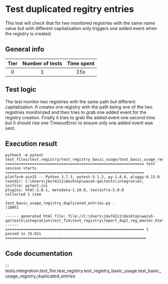 # Test duplicated regitry entries

This test will check that for two monitored registries with the same name value but with different capitalisation only triggers one added event when the registry is created.

## General info

|Tier | Number of tests | Time spent|
|:--:|:--:|:--:|
| 0 | 1 | 15s |

## Test logic

The test monitor two registries with the same path but different capitalization. It creates
one registry with the path being one of the two registries monitorized and then tries to grab
one added event for the registry creation. Finally it tries to grab the added event one second
time but it should rise one TimeoutError to ensure only one added event was sent.

## Execution result
```
python3 -m pytest test_files/test_registry/test_registry_basic_usage/test_basic_usage_registry_duplicated_entries.py
============================================================== test session starts ==============================================================
platform win32 -- Python 3.7.3, pytest-5.1.2, py-1.8.0, pluggy-0.13.0
rootdir: C:\Users\jmv74211\Desktop\wazuh-qa\tests\integration, inifile: pytest.ini
plugins: html-2.0.1, metadata-1.10.0, testinfra-5.0.0
collected 1 item

test_basic_usage_registry_duplicated_entries.py .                                                                                          [100%]

------ generated html file: file://C:\Users\jmv74211\Desktop\wazuh-qa\tests\integration\test_fim\test_registry\report_dupl_reg_master.html ------
============================================================== 1 passed in 15.02s ===============================================================
```

## Code documentation

::: tests.integration.test_fim.test_registry.test_registry_basic_usage.test_basic_usage_registry_duplicated_entries
